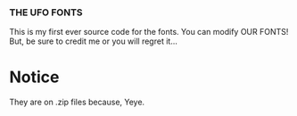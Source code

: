 ### THE UFO FONTS ###
This is my first ever source code for the fonts. You can modify OUR FONTS! But, be sure to credit me or you will regret it...
# Notice #
They are on .zip files because, Yeye.
